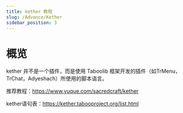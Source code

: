 ```yaml
---
title: kether 教程
slug: /Advance/Kether
sidebar_position: 3
---
```


# 概览

kether 并不是一个插件，而是使用 Taboolib 框架开发的插件（如TrMenu，TrChat，Adyeshach）所使用的脚本语言。

推荐教程：https://www.yuque.com/sacredcraft/kether

kether语句表：https://kether.tabooproject.org/list.html